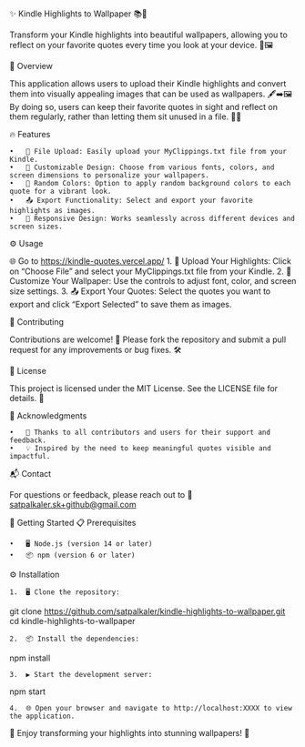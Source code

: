 ✨ Kindle Highlights to Wallpaper 📚🎨

Transform your Kindle highlights into beautiful wallpapers, allowing you to reflect on your favorite quotes every time you look at your device. 🌟🖼️

🌟 Overview

This application allows users to upload their Kindle highlights and convert them into visually appealing images that can be used as wallpapers. 🖋️➡️🖼️ By doing so, users can keep their favorite quotes in sight and reflect on them regularly, rather than letting them sit unused in a file. 📂✨

🔥 Features

	•	📂 File Upload: Easily upload your MyClippings.txt file from your Kindle.
	•	🎨 Customizable Design: Choose from various fonts, colors, and screen dimensions to personalize your wallpapers.
	•	🌈 Random Colors: Option to apply random background colors to each quote for a vibrant look.
	•	📤 Export Functionality: Select and export your favorite highlights as images.
	•	📱 Responsive Design: Works seamlessly across different devices and screen sizes.

⚙️ Usage

🌐 Go to https://kindle-quotes.vercel.app/
	1.	📂 Upload Your Highlights: Click on “Choose File” and select your MyClippings.txt file from your Kindle.
	2.	🎨 Customize Your Wallpaper: Use the controls to adjust font, color, and screen size settings.
	3.	📤 Export Your Quotes: Select the quotes you want to export and click “Export Selected” to save them as images.

🤝 Contributing

Contributions are welcome! 🎉 Please fork the repository and submit a pull request for any improvements or bug fixes. 🛠️

📜 License

This project is licensed under the MIT License. See the LICENSE file for details. 📄

💖 Acknowledgments

	•	🙌 Thanks to all contributors and users for their support and feedback.
	•	💡 Inspired by the need to keep meaningful quotes visible and impactful.

📬 Contact

For questions or feedback, please reach out to 📧 satpalkaler.sk+github@gmail.com

🚀 Getting Started
📋 Prerequisites

	•	🖥️ Node.js (version 14 or later)
	•	📦 npm (version 6 or later)

⚙️ Installation

	1.	🖥️ Clone the repository:

git clone https://github.com/satpalkaler/kindle-highlights-to-wallpaper.git
cd kindle-highlights-to-wallpaper


	2.	📦 Install the dependencies:

npm install


	3.	▶️ Start the development server:

npm start


	4.	🌐 Open your browser and navigate to http://localhost:XXXX to view the application.

🎉 Enjoy transforming your highlights into stunning wallpapers! 🌟
